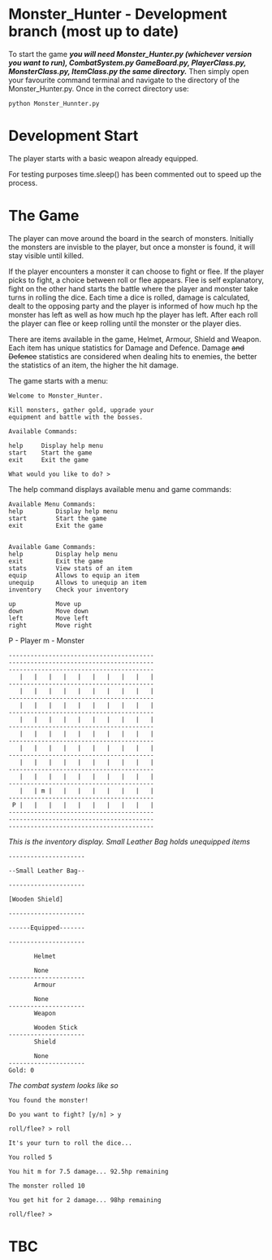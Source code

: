 # Monster_Hunter - Development branch (most up to date)
To start the game **_you will need Monster_Hunter.py (whichever version you want to run), CombatSystem.py GameBoard.py, PlayerClass.py, MonsterClass.py, ItemClass.py the same directory._** Then simply open your favourite command terminal and navigate to the directory of the Monster_Hunter.py. Once in the correct directory use:

    python Monster_Hunnter.py
          
# Development Start
The player starts with a basic weapon already equipped.

For testing purposes time.sleep() has been commented out to speed up the process.

# The Game

The player can move around the board in the search of monsters. Initially the monsters are invisble to the player, but once a monster is found, it will stay visible until killed.

If the player encounters a monster it can choose to fight or flee. If the player picks to fight, a choice between roll or flee appears. Flee is self explanatory, fight on the other hand starts the battle where the player and monster take turns in rolling the dice. Each time a dice is rolled, damage is calculated, dealt to the opposing party and the player is informed of how much hp the monster has left as well as how much hp the player has left. After each roll the player can flee or keep rolling until the monster or the player dies.

There are items available in the game, Helmet, Armour, Shield and Weapon. Each item has unique statistics for Damage and Defence. Damage ~~and Defence~~ statistics are considered when dealing hits to enemies, the better the statistics of an item, the higher the hit damage. 

The game starts with a menu:

    Welcome to Monster_Hunter.

    Kill monsters, gather gold, upgrade your
    equipment and battle with the bosses.

    Available Commands:

    help     Display help menu
    start    Start the game
    exit     Exit the game

    What would you like to do? >
    
The help command displays available menu and game commands:
 
    Available Menu Commands:
    help         Display help menu
    start        Start the game
    exit         Exit the game


    Available Game Commands:
    help         Display help menu
    exit         Exit the game
    stats        View stats of an item
    equip        Allows to equip an item
    unequip      Allows to unequip an item
    inventory    Check your inventory

    up           Move up
    down         Move down
    left         Move left
    right        Move right

P - Player
m - Monster

    ----------------------------------------
    ----------------------------------------
    ----------------------------------------
       |   |   |   |   |   |   |   |   |   |
    ----------------------------------------
       |   |   |   |   |   |   |   |   |   |
    ----------------------------------------
       |   |   |   |   |   |   |   |   |   |
    ----------------------------------------
       |   |   |   |   |   |   |   |   |   |
    ----------------------------------------
       |   |   |   |   |   |   |   |   |   |
    ----------------------------------------
       |   |   |   |   |   |   |   |   |   |
    ----------------------------------------
       |   |   |   |   |   |   |   |   |   |
    ----------------------------------------
       |   |   |   |   |   |   |   |   |   |
    ----------------------------------------
       |   | m |   |   |   |   |   |   |   |
    ----------------------------------------
     P |   |   |   |   |   |   |   |   |   |
    ----------------------------------------
    ----------------------------------------
    ----------------------------------------
    

*This is the inventory display. Small Leather Bag holds unequipped items*

    ---------------------
    
    --Small Leather Bag--
    
    ---------------------
    
    [Wooden Shield]
    
    ---------------------
    
    ------Equipped-------
    
    ---------------------
    
           Helmet

           None
    ---------------------
           Armour

           None
    ---------------------
           Weapon

           Wooden Stick
    ---------------------
           Shield

           None
    ---------------------
    Gold: 0

*The combat system looks like so*

    You found the monster!

    Do you want to fight? [y/n] > y

    roll/flee? > roll

    It's your turn to roll the dice...

    You rolled 5

    You hit m for 7.5 damage... 92.5hp remaining

    The monster rolled 10

    You get hit for 2 damage... 98hp remaining
      
    roll/flee? >

# TBC

